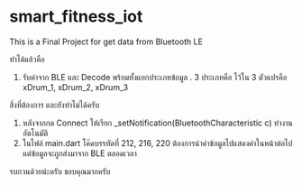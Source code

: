 # smart_fitness_iot
This is a Final Project for get data from Bluetooth LE

ทำได้แล้วคือ 
1. รับค่าจาก BLE และ Decode พร้อมทั้งแยกประเภทข้อมูล . 3 ประเภทคือ ไว้ใน 3 ตัวแปรคือ xDrum_1, xDrum_2, xDrum_3

สิ่งที่ต้องการ และยังทำไม่ได้ครับ
1. หลังจากกด Connect ให้เรียก _setNotification(BluetoothCharacteristic c) ทำงานอัตโนมัติ
2. ในไฟล์ main.dart โค๊ดบรรทัดที่ 212, 216, 220 ต้องการนำค่าข้อมูลไปแสดงค่าในหน้าต่อไป แต่ข้อมูลจะถูกส่งมาจาก BLE ตลอดเวลา

รบกวนด้วยน่ะครับ ขอบคุณมากครับ
